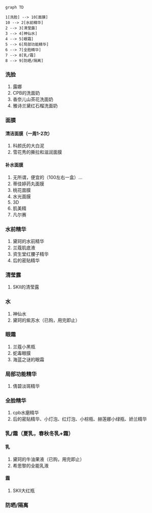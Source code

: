 ```
graph TD

1[洗脸] --> 10[面膜]
10 --> 2[水前精华] 
2 --> 3[清莹露]
3 --> 4[神仙水]
4 --> 5[眼霜]
5 --> 6[局部功能精华]
6 --> 7[全脸精华]
7 --> 8[乳/霜]
8 --> 9[防晒/隔离]
```
### 洗脸
1. 露娜
2. CPB的洗面奶
3. 香奈儿山茶花洗面奶
4. 雅诗兰黛红石榴洗面奶

### 面膜
#### 清洁面膜（一周1-2次）
1. 科颜氏的大白泥
2. 雪花秀的撕拉和滋润面膜
#### 补水面膜
1. 无所谓，便宜的（100左右一盒）...
2. 蒂佳婷药丸面膜
3. 桃花面膜
4. 水光面膜
5. 3D
6. 肌美精
7. 凡尔赛

### 水前精华
1. 黛珂的水前精华
2. 兰蔻肌底液
3. 资生堂红腰子精华
4. 后的密贴精华

### 清莹露
1. SKII的清莹露

### 水
1. 神仙水
2. 黛珂的紫苏水（已购，用完即止）
### 眼霜
1. 兰蔻小黑瓶
2. 蛇毒眼膜
3. 海蓝之谜的眼霜

### 局部功能精华
1. 倩碧淡斑精华

### 全脸精华
1. cpb水磨精华
2. 后的密贴精华、小灯泡、红灯泡、小棕瓶、赫莲娜小绿瓶、娇兰精华

### 乳/霜（夏乳，春秋冬乳+霜）
#### 乳
1. 黛珂的牛油果液（已购，用完即止）
2. 希思黎的全能乳液
#### 霜
1. SKII大红瓶

### 防晒/隔离
